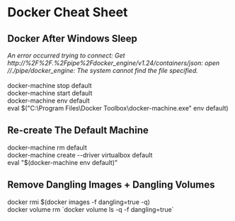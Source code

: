 # Docker Cheat Sheet

## Docker After Windows Sleep
<i>An error occurred trying to connect: Get http://%2F%2F.%2Fpipe%2Fdocker_engine/v1.24/containers/json: open //./pipe/docker_engine: The system cannot find the file specified.</i><br/><br/>
docker-machine stop default<br/>
docker-machine start default<br/>
docker-machine env default<br/>
eval $("C:\Program Files\Docker Toolbox\docker-machine.exe" env default)

## Re-create The Default Machine
docker-machine rm default<br/>
docker-machine create --driver virtualbox default<br/>
eval "$(docker-machine env default)"

## Remove Dangling Images + Dangling Volumes
docker rmi $(docker images -f dangling=true -q)<br />
docker volume rm \`docker volume ls -q -f dangling=true\`
